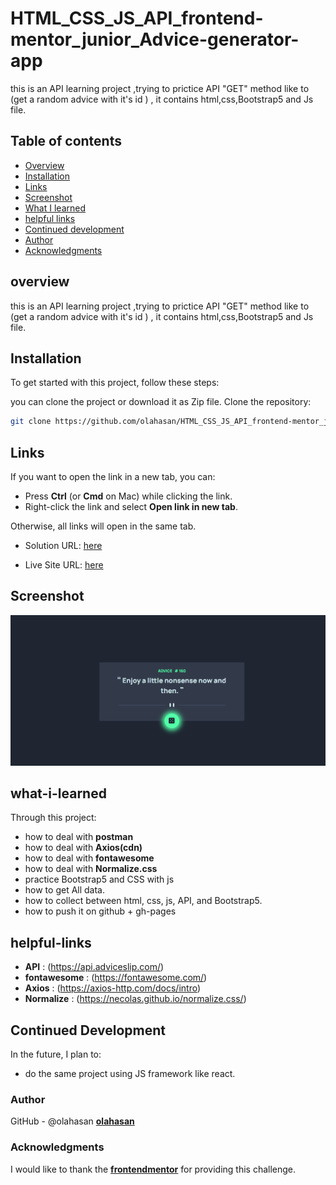 # HTML_CSS_JS_API_frontend-mentor_junior_Advice-generator-app

this is an API learning project ,trying to prictice API "GET" method like to (get a random advice with it's id ) , it contains html,css,Bootstrap5 and Js file.
 
## Table of contents

- [Overview](#overview)
- [Installation](#Installation)
- [Links](#Links)
- [Screenshot](#Screenshot)
- [What I learned](#what-i-learned)
- [helpful links](#helpful-links)
- [Continued development](#continued-development)
- [Author](#author)
- [Acknowledgments](#Acknowledgments)


## overview
this is an API learning project ,trying to prictice API "GET" method like to (get a random advice with it's id ) , it contains html,css,Bootstrap5 and Js file.

## Installation
To get started with this project, follow these steps:

you can clone the project or download it as Zip file.
 Clone the repository:
   ```bash
   git clone https://github.com/olahasan/HTML_CSS_JS_API_frontend-mentor_junior_Advice-generator-app.git
```

## Links

If you want to open the link in a new tab, you can:

- Press **Ctrl** (or **Cmd** on Mac) while clicking the link.
- Right-click the link and select **Open link in new tab**.

Otherwise, all links will open in the same tab.

- Solution URL: [here](https://github.com/olahasan/HTML_CSS_JS_API_frontend-mentor_junior_Advice-generator-app)

- Live Site URL: [here](https://olahasan.github.io/HTML_CSS_JS_API_frontend-mentor_junior_Advice-generator-app/)


 ## Screenshot
 
![Screenshot](./screenshot.png)


## what-i-learned
Through this project:
- how to deal with **postman** 
- how to deal with **Axios(cdn)**
- how to deal with **fontawesome**
- how to deal with **Normalize.css**
- practice Bootstrap5 and CSS with js
- how to get All data.
- how to collect between html, css, js, API, and Bootstrap5.
- how to push it on github + gh-pages

## helpful-links
- **API** : (https://api.adviceslip.com/)
- **fontawesome** : (https://fontawesome.com/)
- **Axios** : (https://axios-http.com/docs/intro)
- **Normalize** : (https://necolas.github.io/normalize.css/)

## Continued Development
In the future, I plan to:
- do the same project using JS framework like react.

### Author

GitHub - @olahasan
**[olahasan](https://github.com/olahasan)**

### Acknowledgments

I would like to thank the **[frontendmentor](https://www.frontendmentor.io/challenges)** for providing this challenge.


